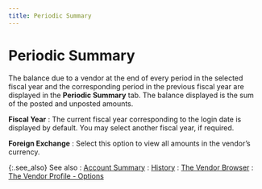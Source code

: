 ```yaml
---
title: Periodic Summary
---
```


# Periodic Summary


The balance due to a vendor at the end of every period in the selected  fiscal year and the corresponding period in the previous fiscal year are  displayed in the **Periodic Summary**  tab. The balance displayed is the sum of the posted and unposted  amounts.


**Fiscal Year**
: The current fiscal year corresponding to the login  date is displayed by default. You may select another fiscal year, if required.


**Foreign Exchange**
: Select this option to view all amounts in the vendor’s  currency.


{:.see_also}
See also
: [Account  Summary]({{site.mv_baseurl}}/vendors-browser/info/history/account-summary/account_summary_history_additional_browser_options_vendor_browser.html)
: [History]({{site.mv_baseurl}}/profile-options/info/history/history_vendor_profile_options.html)
: [The Vendor Browser]({{site.mv_baseurl}}/vendors-browser/the_vendor_browser.html)
: [The Vendor  Profile - Options]({{site.mv_baseurl}}/profile-options/the_vendor_profile_-_options.html)
